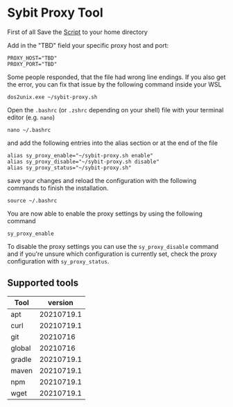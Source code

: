 # Sybit Proxy Tool

First of all Save the [Script](/scripts/sybit_proxy.sh) to your home directory

Add in the "TBD" field your specific proxy host and port:

```shell
PROXY_HOST="TBD"
PROXY_PORT="TBD"
```

Some people responded, that the file had wrong line endings. 
If you also get the error, you can fix that issue by the following command inside your WSL

```shell
dos2unix.exe ~/sybit-proxy.sh
```

Open the `.bashrc` (or `.zshrc` depending on your shell) file with your terminal editor (e.g. `nano`)
 
```shell
nano ~/.bashrc
```

and add the following entries into the alias section or at the end of the file

```shell
alias sy_proxy_enable="~/sybit-proxy.sh enable"
alias sy_proxy_disable="~/sybit-proxy.sh disable"
alias sy_proxy_status="~/sybit-proxy.sh"
```

save your changes and reload the configuration with the following commands to finish the installation.

```shell
source ~/.bashrc
```

You are now able to enable the proxy settings by using the following command

```shell
sy_proxy_enable
```

To disable the proxy settings you can use the `sy_proxy_disable` command and if you're unsure which configuration
is currently set, check the proxy configuration with `sy_proxy_status`.

## Supported tools

| Tool   | version    |
| ------ | ---------- |
| apt    | 20210719.1 |
| curl   | 20210719.1 |
| git    | 20210716   |
| global | 20210716   |
| gradle | 20210719.1 |
| maven  | 20210719.1 |
| npm    | 20210719.1 |
| wget   | 20210719.1 |
